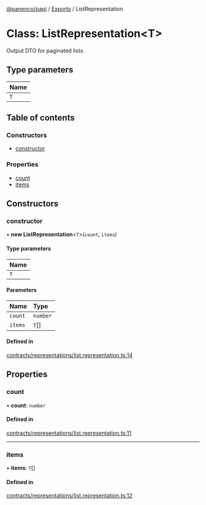 [@panenco/papi](../README.md) / [Exports](../modules.md) / ListRepresentation

# Class: ListRepresentation<T\>

Output DTO for paginated lists

## Type parameters

| Name |
| :------ |
| `T` |

## Table of contents

### Constructors

- [constructor](ListRepresentation.md#constructor)

### Properties

- [count](ListRepresentation.md#count)
- [items](ListRepresentation.md#items)

## Constructors

### constructor

• **new ListRepresentation**<`T`\>(`count`, `items`)

#### Type parameters

| Name |
| :------ |
| `T` |

#### Parameters

| Name | Type |
| :------ | :------ |
| `count` | `number` |
| `items` | `T`[] |

#### Defined in

[contracts/representations/list.representation.ts:14](https://github.com/Panenco/papi/blob/db78196/src/contracts/representations/list.representation.ts#L14)

## Properties

### count

• **count**: `number`

#### Defined in

[contracts/representations/list.representation.ts:11](https://github.com/Panenco/papi/blob/db78196/src/contracts/representations/list.representation.ts#L11)

___

### items

• **items**: `T`[]

#### Defined in

[contracts/representations/list.representation.ts:12](https://github.com/Panenco/papi/blob/db78196/src/contracts/representations/list.representation.ts#L12)
